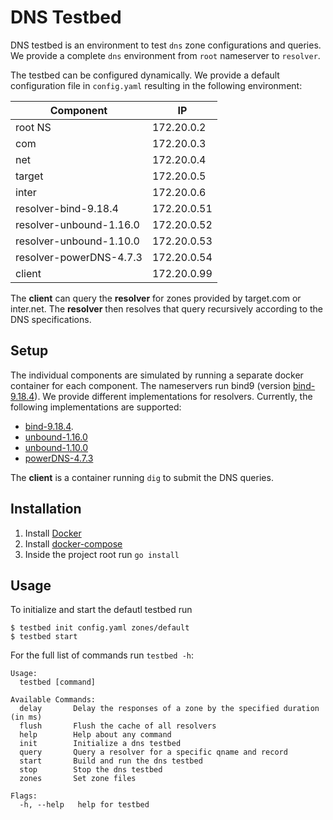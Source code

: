 
# DNS Testbed
DNS testbed is an environment to test `dns` zone configurations and queries. We provide a complete `dns` environment from `root` nameserver to `resolver`. 

The testbed can be configured dynamically. We provide a default configuration file in `config.yaml` resulting in the following environment:

| Component	                  | IP			       |	
|-----------------------------|-------------|
| root NS	                    | 172.20.0.2  |
| com			                 | 172.20.0.3  |
| net			                      | 172.20.0.4  |
| target		                    | 172.20.0.5  |
| inter			                    | 172.20.0.6  |
| resolver-bind-9.18.4		      | 172.20.0.51 |
| resolver-unbound-1.16.0		   | 172.20.0.52 |
| resolver-unbound-1.10.0		   | 172.20.0.53 |
| resolver-powerDNS-4.7.3		   | 172.20.0.54 |
| client		                    | 172.20.0.99  |

The **client** can query the **resolver** for zones provided by target.com or inter.net. The **resolver** then resolves that query recursively according to the DNS specifications.

## Setup
The individual components are simulated by running a separate docker container for each component. The nameservers run bind9 (version [bind-9.18.4](https://bind9.readthedocs.io/en/v9_18_4/notes.html)). We provide different implementations for resolvers. Currently, the following implementations are supported:

* [bind-9.18.4](https://bind9.readthedocs.io/en/v9_18_4/notes.html).
* [unbound-1.16.0](https://www.nlnetlabs.nl/news/2022/Jun/02/unbound-1.16.0-released/)
* [unbound-1.10.0](https://www.nlnetlabs.nl/news/2020/Feb/20/unbound-1.10.0-released/)
* [powerDNS-4.7.3](https://docs.powerdns.com/recursor/changelog/4.7.html#change-4.7.3)

The **client** is a container running `dig`  to submit the DNS queries.

## Installation
1. Install [Docker](https://docs.docker.com/get-docker/)
2. Install [docker-compose](https://docs.docker.com/compose/install/linux/)
3. Inside the project root run `go install`
## Usage
To initialize and start the defautl testbed run 
```
$ testbed init config.yaml zones/default
$ testbed start
```
For the full list of commands run `testbed -h`:
```
Usage:
  testbed [command]

Available Commands:
  delay       Delay the responses of a zone by the specified duration (in ms)
  flush       Flush the cache of all resolvers
  help        Help about any command
  init        Initialize a dns testbed
  query       Query a resolver for a specific qname and record
  start       Build and run the dns testbed
  stop        Stop the dns testbed
  zones       Set zone files

Flags:
  -h, --help   help for testbed

